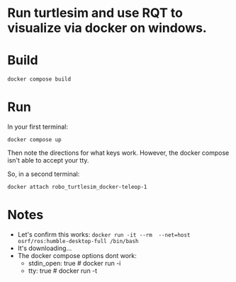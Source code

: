 # Run turtlesim and use RQT to visualize via docker on windows.

# Build

```
docker compose build
```

# Run
In your first terminal:
```
docker compose up 
```

Then note the directions for what keys work. However, the docker compose isn't able to accept your tty.

So, in a second terminal:
```
docker attach robo_turtlesim_docker-teleop-1
```


# Notes
* Let's confirm this works: `docker run -it --rm  --net=host osrf/ros:humble-desktop-full /bin/bash `
* It's downloading...
* The docker compose options dont work:
    *    stdin_open: true # docker run -i
    *    tty: true        # docker run -t